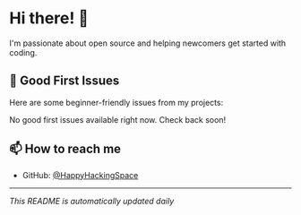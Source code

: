 # Hi there! 👋

I'm passionate about open source and helping newcomers get started with coding.

## 🌟 Good First Issues

Here are some beginner-friendly issues from my projects:

No good first issues available right now. Check back soon!

## 📫 How to reach me
- GitHub: [@HappyHackingSpace](https://github.com/HappyHackingSpace)

---
*This README is automatically updated daily*
